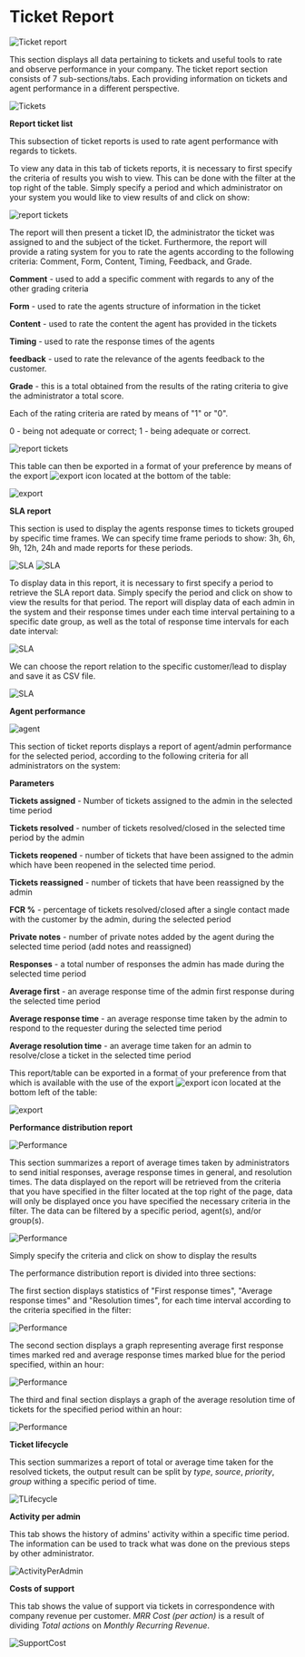 Ticket Report
==============

![Ticket report](1.png)

This section displays all data pertaining to tickets and useful tools to rate and observe performance in your company. The ticket report section consists of 7 sub-sections/tabs. Each providing information on tickets and agent performance in a different perspective.

![Tickets](2.png)

**Report ticket list**

This subsection of ticket reports is used to rate agent performance with regards to tickets.

To view any data in this tab of tickets reports, it is necessary to first specify the criteria of results you wish to view. This can be done with the filter at the top right of the table. Simply specify a period and which administrator on your system you would like to view results of and click on show:

![report tickets](3.png)

The report will then present a ticket ID, the administrator the ticket was assigned to and the subject of the ticket. Furthermore, the report will provide a rating system for you to rate the agents according to the following criteria: Comment,	Form,	Content,	Timing,	Feedback, and	Grade.

**Comment** - used to add a specific comment with regards to any of the other grading criteria

**Form** - used to rate the agents structure of information in the ticket

**Content** - used to rate the content the agent has provided in the tickets

**Timing** - used to rate the response times of the agents

**feedback** - used to rate the relevance of the agents feedback to the customer.

**Grade** - this is a total obtained from the results of the rating criteria to give the administrator a total score.

Each of the rating criteria are rated by means of "1" or "0".

0 - being not adequate or correct;
1 - being adequate or correct.

![report tickets](3.1.png)

This table can then be exported in a format of your preference by means of the export ![export](export.png) icon located at the bottom of the table:

![export](export1.png)

**SLA report**

This section is used to display the agents response times to tickets grouped by specific time frames. We can specify time frame periods to show: 3h, 6h, 9h, 12h, 24h  and made reports for these periods.

![SLA](4.png)
![SLA](4.1.png)

To display data in this report, it is necessary to first specify a period to retrieve the SLA report data. Simply specify the period and click on show to view the results for that period. The report will display data of each admin in the system and their response times under each time interval pertaining to a specific date group, as well as the total of response time intervals for each date interval:

![SLA](5.png)

We can choose the report relation to the specific customer/lead to display and save it as CSV file.

![SLA](5.1.png)

**Agent performance**

![agent](6.png)

This section of ticket reports displays a report of agent/admin performance for the selected period, according to the following criteria for all administrators on the system:


**Parameters**

**Tickets assigned** - Number of tickets assigned to the admin in the selected time period

**Tickets resolved** - number of tickets resolved/closed in the selected time period by the admin

**Tickets reopened** - number of tickets that have been assigned to the admin which have been reopened in the selected time period.

**Tickets reassigned** - number of tickets that have been reassigned by the admin

**FCR %** - percentage of tickets resolved/closed after a single contact made with the customer by the admin, during the selected period

**Private notes** - number of private notes added by the agent during the selected time period (add notes and reassigned)

**Responses**	- a total number of responses the admin has made during the selected time period

**Average first**	- an average response time of the admin first response during the selected time period

**Average response time**	- an average response time taken by the admin to respond to the requester during the selected time period

**Average resolution time** - an average time taken for an admin to resolve/close a ticket in the selected time period

This report/table can be exported in a format of your preference from that which is available with the use of the export ![export](export.png) icon located at the bottom left of the table:

![export](export1.png)


**Performance distribution report**

![Performance](7.png)

This section summarizes a report of average times taken by administrators to send initial responses, average response times in general, and resolution times. The data displayed on the report will be retrieved from the criteria that you have specified in the filter located at the top right of the page, data will only be displayed once you have specified the necessary criteria in the filter. The data can be filtered by a specific period, agent(s), and/or group(s).

![Performance](8.png)

Simply specify the criteria and click on show to display the results


The performance distribution report is divided into three sections:

The first section displays statistics of "First response times", "Average response times" and "Resolution times", for each time interval according to the criteria specified in the filter:

![Performance](11.png)

The second section displays a graph representing average first response times marked red and average response times marked blue for the period specified, within an hour:

![Performance](9.png)

The third and final section displays a graph of the average resolution time of tickets for the specified period within an hour:

![Performance](10.png)


**Ticket lifecycle**

This section summarizes a report of total or average time taken for the resolved tickets, the output result can be split by *type*, *source*, *priority*, *group* withing a specific period of time.

![TLifecycle](tlifecycle.png)

**Activity per admin**

This tab shows the history of admins' activity within a specific time period. The information can be used to track what was done on the previous steps by other administrator.

![ActivityPerAdmin](adminactivity.png)

**Costs of support**

This tab shows the value of support via tickets in correspondence with company revenue per customer. *MRR Cost (per action)* is a result of dividing *Total actions* on *Monthly Recurring Revenue*.

![SupportCost](supportcost.png)
